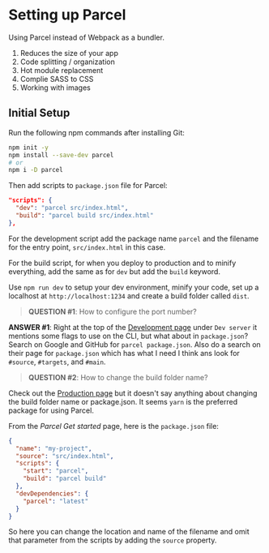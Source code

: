 # Setting up Parcel

Using Parcel instead of Webpack as a bundler.

1. Reduces the size of your app
1. Code splitting / organization
1. Hot module replacement
1. Complie SASS to CSS
1. Working with images

## Initial Setup

Run the following npm commands after installing Git:

```bash
npm init -y
npm install --save-dev parcel
# or
npm i -D parcel
```

Then add scripts to `package.json` file for Parcel:

```json
"scripts": {
  "dev": "parcel src/index.html",
  "build": "parcel build src/index.html"
},
```

For the development script add the package name `parcel` and the filename for the entry point, `src/index.html` in this case.

For the build script, for when you deploy to production and to minify everything, add the same as for `dev` but add the `build` keyword.

Use `npm run dev` to setup your dev environment, minify your code, set up a localhost at `http://localhost:1234` and create a build folder called `dist`.

> **QUESTION #1**: How to configure the port number?

**ANSWER #1**: Right at the top of the [Development page](https://parceljs.org/features/development/) under `Dev server` it mentions some flags to use on the CLI, but what about in `package.json`? Search on Google and GitHub for `parcel package.json`. Also do a search on their page for `package.json` which has what I need I think ans look for `#source`, `#targets`, and `#main`.

> **QUESTION #2**: How to change the build folder name?

Check out the [Production page](https://parceljs.org/features/production/) but it doesn't say anything about changing the build folder name or package.json. It seems `yarn` is the preferred package for using Parcel.

From the _Parcel Get started_ page, here is the `package.json` file:

```json
{
  "name": "my-project",
  "source": "src/index.html",
  "scripts": {
    "start": "parcel",
    "build": "parcel build"
  },
  "devDependencies": {
    "parcel": "latest"
  }
}
```

So here you can change the location and name of the filename and omit that parameter from the scripts by adding the `source` property.
